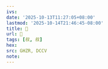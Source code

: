 ```yaml
---
ivs:
date: '2025-10-13T11:27:05+08:00'
lastmod: '2025-10-14T21:46:45-08:00'
title: 󰕞
url: 󰕞
tags: [叔, 叔]
hex: 
src: GHZR, DCCV
note:
---
```

